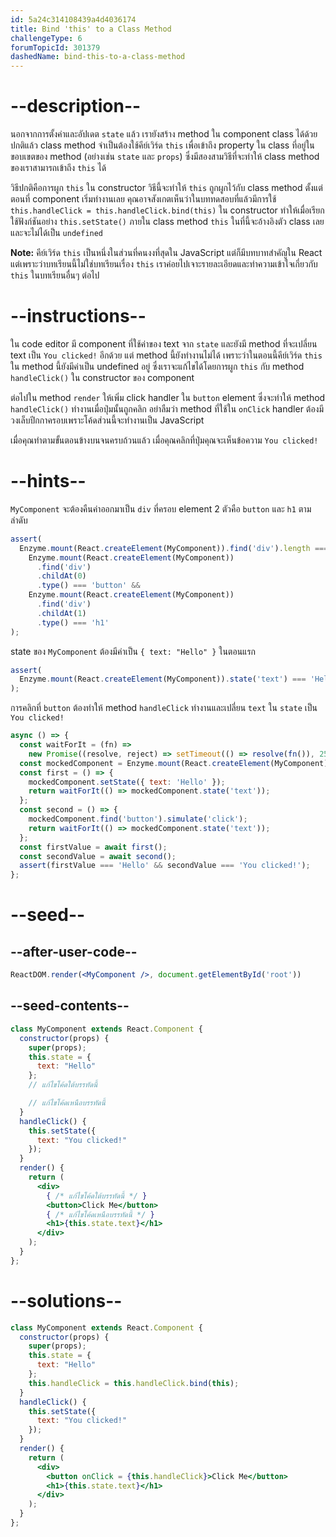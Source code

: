 ```yaml
---
id: 5a24c314108439a4d4036174
title: Bind 'this' to a Class Method
challengeType: 6
forumTopicId: 301379
dashedName: bind-this-to-a-class-method
---
```


# --description--

นอกจากการตั้งค่าและอัปเดต `state` แล้ว เรายังสร้าง method ใน component class ได้ด้วย 
ปกติแล้ว class method จำเป็นต้องใช้คีย์เวิร์ด `this` เพื่อเข้าถึง property ใน class ที่อยู่ในขอบเขตของ method (อย่างเช่น `state` และ `props`) 
ซึ่งมีสองสามวิธีที่จะทำให้ class method ของเราสามารถเข้าถึง `this` ได้

วิธีปกติคือการผูก `this` ใน constructor วิธีนี้จะทำให้ `this` ถูกผูกไว้กับ class method ตั้งแต่ตอนที่ component เริ่มทำงานเลย
คุณอาจสังเกตเห็นว่าในบททดสอบที่แล้วมีการใช้ `this.handleClick = this.handleClick.bind(this)` ใน constructor
ทำให้เมื่อเรียกใช้ฟังก์ชันอย่าง `this.setState()` ภายใน class method `this` ในที่นี้จะอ้างอิงตัว class เลย และจะไม่ได้เป็น `undefined` 

**Note:** คีย์เวิร์ด `this` เป็นหนึ่งในส่วนที่คนงงที่สุดใน JavaScript แต่ก็มีบทบาทสำคัญใน React 
แต่เพราะว่าบทเรียนนี้ไม่ใช่บทเรียนเรื่อง `this` เราค่อยไปเจาะรายละเอียดและทำความเข้าใจเกี่ยวกับ `this` ในบทเรียนอื่นๆ ต่อไป

# --instructions--

ใน code editor มี component ที่ใช้ค่าของ text จาก `state` 
และยังมี method ที่จะเปลี่ยน text เป็น `You clicked!` อีกด้วย 
แต่ method นี้ยังทำงานไม่ได้ เพราะว่าในตอนนี้คีย์เวิร์ด `this` ใน method นี้ยังมีค่าเป็น undefined อยู่
ซึ่งเราจะแก้ไขได้โดยการผูก `this` กับ method `handleClick()` ใน constructor ของ component

ต่อไปใน method `render` ให้เพิ่ม click handler ใน `button` element ซึ่งจะทำให้ method `handleClick()` ทำงานเมื่อปุ่มนั้นถูกคลิก
อย่าลืมว่า method ที่ใช้ใน `onClick` handler ต้องมีวงเล็บปีกกาครอบเพราะโค้ดส่วนนี้จะทำงานเป็น JavaScript

เมื่อคุณทำตามขั้นตอนข้างบนจนครบถ้วนแล้ว เมื่อคุณคลิกที่ปุ่มคุณจะเห็นข้อความ `You clicked!`

# --hints--

`MyComponent` จะต้องคืนค่าออกมาเป็น `div` ที่ครอบ element 2 ตัวคือ `button` และ `h1` ตามลำดับ

```js
assert(
  Enzyme.mount(React.createElement(MyComponent)).find('div').length === 1 &&
    Enzyme.mount(React.createElement(MyComponent))
      .find('div')
      .childAt(0)
      .type() === 'button' &&
    Enzyme.mount(React.createElement(MyComponent))
      .find('div')
      .childAt(1)
      .type() === 'h1'
);
```

state ของ `MyComponent` ต้องมีค่าเป็น `{ text: "Hello" }` ในตอนแรก

```js
assert(
  Enzyme.mount(React.createElement(MyComponent)).state('text') === 'Hello'
);
```

การคลิกที่ `button` ต้องทำให้ method `handleClick` ทำงานและเปลี่ยน `text` ใน `state` เป็น `You clicked!`

```js
async () => {
  const waitForIt = (fn) =>
    new Promise((resolve, reject) => setTimeout(() => resolve(fn()), 250));
  const mockedComponent = Enzyme.mount(React.createElement(MyComponent));
  const first = () => {
    mockedComponent.setState({ text: 'Hello' });
    return waitForIt(() => mockedComponent.state('text'));
  };
  const second = () => {
    mockedComponent.find('button').simulate('click');
    return waitForIt(() => mockedComponent.state('text'));
  };
  const firstValue = await first();
  const secondValue = await second();
  assert(firstValue === 'Hello' && secondValue === 'You clicked!');
};
```

# --seed--

## --after-user-code--

```jsx
ReactDOM.render(<MyComponent />, document.getElementById('root'))
```

## --seed-contents--

```jsx
class MyComponent extends React.Component {
  constructor(props) {
    super(props);
    this.state = {
      text: "Hello"
    };
    // แก้ไขโค้ดใต้บรรทัดนี้

    // แก้ไขโค้ดเหนือบรรทัดนี้
  }
  handleClick() {
    this.setState({
      text: "You clicked!"
    });
  }
  render() {
    return (
      <div>
        { /* แก้ไขโค้ดใต้บรรทัดนี้ */ }
        <button>Click Me</button>
        { /* แก้ไขโค้ดเหนือบรรทัดนี้ */ }
        <h1>{this.state.text}</h1>
      </div>
    );
  }
};
```

# --solutions--

```jsx
class MyComponent extends React.Component {
  constructor(props) {
    super(props);
    this.state = {
      text: "Hello"
    };
    this.handleClick = this.handleClick.bind(this);
  }
  handleClick() {
    this.setState({
      text: "You clicked!"
    });
  }
  render() {
    return (
      <div>
        <button onClick = {this.handleClick}>Click Me</button>
        <h1>{this.state.text}</h1>
      </div>
    );
  }
};
```
